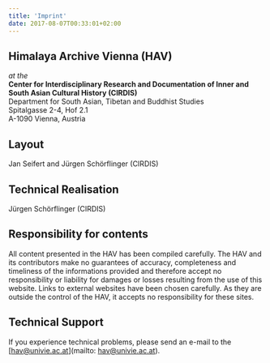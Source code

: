 ```yaml
---
title: 'Imprint'
date: 2017-08-07T00:33:01+02:00
---
```


## Himalaya Archive Vienna (HAV)

_at the_  
**Center for Interdisciplinary Research and Documentation of Inner and South Asian Cultural History (CIRDIS)**  
Department for South Asian, Tibetan and Buddhist Studies  
Spitalgasse 2-4, Hof 2.1  
A-1090 Vienna, Austria

## Layout

Jan Seifert and Jürgen Schörflinger (CIRDIS)

## Technical Realisation

Jürgen Schörflinger (CIRDIS)

## Responsibility for contents

All content presented in the HAV has been compiled carefully. The HAV and its contributors make no guarantees of accuracy, completeness and timeliness of the informations provided and therefore accept no responsibility or liability for damages or losses resulting from the use of this website. Links to external websites have been chosen carefully. As they are outside the control of the HAV, it accepts no responsibility for these sites.

## Technical Support

If you experience technical problems, please send an e-mail to the [hav@univie.ac.at](mailto: hav@univie.ac.at).

